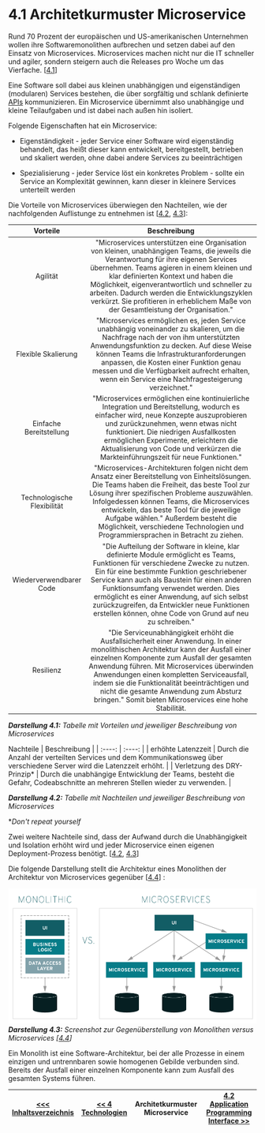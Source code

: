 # 4.1 Architetkurmuster Microservice

Rund 70 Prozent der europäischen und US-amerikanischen Unternehmen wollen ihre Softwaremonolithen aufbrechen und setzen dabei auf den Einsatz von Microservices.
Microservices machen nicht nur die IT schneller und agiler, sondern steigern auch die Releases pro Woche um das Vierfache. [[4.1](https://www.computerwoche.de/a/microservices-machen-die-it-schneller-und-agiler,3329517)]

Eine Software soll dabei aus kleinen unabhängigen und eigenständigen (modularen) Services bestehen, die über sorgfältig und schlank definierte [APIs](./API.md) kommunizieren. Ein Microservice übernimmt also unabhängige und kleine Teilaufgaben und ist dabei nach außen hin isoliert.

Folgende Eigenschaften hat ein Microservice:

- Eigenständigkeit - jeder Service einer Software wird eigenständig behandelt, das heißt dieser kann entwickelt, bereitgestellt, betrieben und skaliert werden, ohne dabei andere Services zu beeinträchtigen

- Spezialisierung - jeder Service löst ein konkretes Problem - sollte ein Service an Komplexität gewinnen, kann dieser in kleinere Services unterteilt werden

Die Vorteile von Microservices überwiegen den Nachteilen, wie der nachfolgenden Auflistunge zu entnehmen ist [[4.2](https://aws.amazon.com/de/microservices/), [4.3](https://t3n.de/news/was-sind-eigentlich-microservices-1005903/)]<a id="Darstellung_41"></a>:

Vorteile | Beschreibung |
| :----: | :----: |
| Agilität | "Microservices unterstützen eine Organisation von kleinen, unabhängigen Teams, die jeweils die Verantwortung für ihre eigenen Services übernehmen. Teams agieren in einem kleinen und klar definierten Kontext und haben die Möglichkeit, eigenverantwortlich und schneller zu arbeiten. Dadurch werden die Entwicklungszyklen verkürzt. Sie profitieren in erheblichem Maße von der Gesamtleistung der Organisation." |
| Flexible Skalierung  | "Microservices ermöglichen es, jeden Service unabhängig voneinander zu skalieren, um die Nachfrage nach der von ihm unterstützten Anwendungsfunktion zu decken. Auf diese Weise können Teams die Infrastrukturanforderungen anpassen, die Kosten einer Funktion genau messen und die Verfügbarkeit aufrecht erhalten, wenn ein Service eine Nachfragesteigerung verzeichnet." |
| Einfache Bereitstellung | "Microservices ermöglichen eine kontinuierliche Integration und Bereitstellung, wodurch es einfacher wird, neue Konzepte auszuprobieren und zurückzunehmen, wenn etwas nicht funktioniert. Die niedrigen Ausfallkosten ermöglichen Experimente, erleichtern die Aktualisierung von Code und verkürzen die Markteinführungszeit für neue Funktionen." |
| Technologische Flexibilität | "Microservices-Architekturen folgen nicht dem Ansatz einer Bereitstellung von Einheitslösungen. Die Teams haben die Freiheit, das beste Tool zur Lösung ihrer spezifischen Probleme auszuwählen. Infolgedessen können Teams, die Microservices entwickeln, das beste Tool für die jeweilige Aufgabe wählen." Außerdem besteht die Möglichkeit, verschiedene Technologien und Programmiersprachen in Betracht zu ziehen.|
| Wiederverwendbarer Code | "Die Aufteilung der Software in kleine, klar definierte Module ermöglicht es Teams, Funktionen für verschiedene Zwecke zu nutzen. Ein für eine bestimmte Funktion geschriebener Service kann auch als Baustein für einen anderen Funktionsumfang verwendet werden. Dies ermöglicht es einer Anwendung, auf sich selbst zurückzugreifen, da Entwickler neue Funktionen erstellen können, ohne Code von Grund auf neu zu schreiben." |
| Resilienz | "Die Serviceunabhängigkeit erhöht die Ausfallsicherheit einer Anwendung. In einer monolithischen Architektur kann der Ausfall einer einzelnen Komponente zum Ausfall der gesamten Anwendung führen. Mit Microservices überwinden Anwendungen einen kompletten Serviceausfall, indem sie die Funktionalität beeinträchtigen und nicht die gesamte Anwendung zum Absturz bringen." Somit bieten Microservices eine hohe Stabilität. |

***Darstellung 4.1:** Tabelle mit Vorteilen und jeweiliger Beschreibung von Microservices*

<a id="Darstellung_42"></a>
Nachteile | Beschreibung |
| :----: | :----: |
| erhöhte Latenzzeit | Durch die Anzahl der verteilten Services und dem  Kommunikationsweg über verschiedene Server wird die Latenzzeit erhöht. |
| Verletzung des DRY-Prinzip* | Durch die unabhängige Entwicklung der Teams, besteht die Gefahr, Codeabschnitte an mehreren Stellen wieder zu verwenden. |

***Darstellung 4.2:** Tabelle mit Nachteilen und jeweiliger Beschreibung von Microservices*

**Don't repeat yourself*

Zwei weitere Nachteile sind, dass der Aufwand durch die Unabhängigkeit und Isolation erhöht wird und jeder Microservice einen eigenen Deployment-Prozess benötigt. [[4.2](https://aws.amazon.com/de/microservices/), [4.3](https://t3n.de/news/was-sind-eigentlich-microservices-1005903/)]

Die folgende Darstellung stellt die Architektur eines Monolithen der Architektur von Microservices gegenüber [[4.4](https://www.redhat.com/de/topics/microservices/what-are-microservices)] <a id="Darstellung_43"></a>:

![Architekturgegenüberstellung Monolith vs. Microservices](../images/monolithic-vs-microservices.png)
***Darstellung 4.3:** Screenshot zur Gegenüberstellung von Monolithen versus Microservices [[4.4](https://www.redhat.com/de/topics/microservices/what-are-microservices)]*

Ein Monolith ist eine Software-Architektur, bei der alle Prozesse in einem einzigen und untrennbaren sowie homogenen Gebilde verbunden sind. Bereits der Ausfall einer einzelnen Komponente kann zum Ausfall des gesamten Systems führen.

| [&lt;&lt;&lt; Inhaltsverzeichnis](../README.md) | [&lt;&lt; 4 Technologien](././Technologien.md) | Architetkurmuster Microservice | [4.2 Application Programming Interface &gt;&gt;](./API.md) |
|------------------------------------------------|---------------------------------------------------------------------------------|-------------|-----------------------------------------------------------------|
